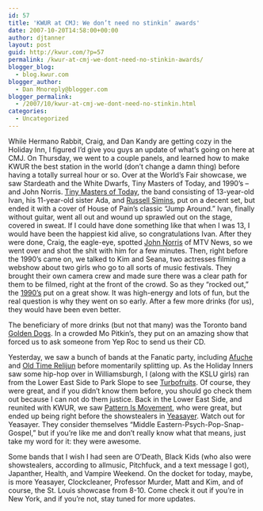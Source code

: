 ```yaml
---
id: 57
title: 'KWUR at CMJ: We don’t need no stinkin’ awards'
date: 2007-10-20T14:58:00+00:00
author: djtanner
layout: post
guid: http://kwur.com/?p=57
permalink: /kwur-at-cmj-we-dont-need-no-stinkin-awards/
blogger_blog:
  - blog.kwur.com
blogger_author:
  - Dan Mnoreply@blogger.com
blogger_permalink:
  - /2007/10/kwur-at-cmj-we-dont-need-no-stinkin.html
categories:
  - Uncategorized
---
```

<div class="pf-content">
  <p>
    While Hermano Rabbit, Craig, and Dan Kandy are getting cozy in the Holiday Inn, I figured I’d give you guys an update of what’s going on here at CMJ. On Thursday, we went to a couple panels, and learned how to make KWUR the best station in the world (don’t change a damn thing) before having a totally surreal hour or so. Over at the World’s Fair showcase, we saw Stardeath and the White Dwarfs, Tiny Masters of Today, and 1990’s – and John Norris. <a href="http://www.myspace.com/tinymasters">Tiny Masters of Today</a>, the band consisting of 13-year-old Ivan, his 11-year-old sister Ada, and <a href="http://www.beastiemania.com/whois/simins_russell/">Russell Simins</a>, put on a decent set, but ended it with a cover of House of Pain’s classic “Jump Around.” Ivan, finally without guitar, went all out and wound up sprawled out on the stage, covered in sweat. If I could have done something like that when I was 13, I would have been the happiest kid alive, so congratulations Ivan. After they were done, Craig, the eagle-eye, spotted <a href="http://en.wikipedia.org/wiki/John_Norris_%28MTV_News_reporter%29">John Norris</a> of MTV News, so we went over and shot the shit with him for a few minutes. Then, right before the 1990’s came on, we talked to Kim and Seana, two actresses filming a webshow about two girls who go to all sorts of music festivals. They brought their own camera crew and made sure there was a clear path for them to be filmed, right at the front of the crowd. So as they “rocked out,” the <a href="http://www.myspace.com/1990sband">1990’s</a> put on a great show. It was high-energy and lots of fun, but the real question is why they went on so early. After a few more drinks (for us), they would have been even better.
  </p>
  
  <p>
    The beneficiary of more drinks (but not that many) was the Toronto band <a href="http://www.myspace.com/thegoldendogs">Golden Dogs</a>. In a crowded Mo Pitkin’s, they put on an amazing show that forced us to ask someone from Yep Roc to send us their CD.
  </p>
  
  <p>
    Yesterday, we saw a bunch of bands at the Fanatic party, including <a href="http://www.myspace.com/afuche">Afuche</a> and <a href="http://www.krecs.com/oldtimerelijun/">Old Time Relijun</a> before momentarily splitting up. As the Holiday Inners saw some hip-hop over in Williamsburgh, I (along with the KSLU girls) ran from the Lower East Side to Park Slope to see <a href="http://www.turbofruits.com/">Turbofruits</a>. Of course, they were great, and if you didn’t know them before, you should go check them out because I can not do them justice. Back in the Lower East Side, and reunited with KWUR, we saw <a href="http://www.patternismovement.com/">Pattern Is Movement</a>, who were great, but ended up being right before the showstealers in <a href="http://www.myspace.com/yeasayer">Yeasayer</a>. Watch out for Yeasayer. They consider themselves “Middle Eastern-Psych-Pop-Snap-Gospel,” but if you’re like me and don’t really know what that means, just take my word for it: they were awesome.
  </p>
  
  <p>
    Some bands that I wish I had seen are O’Death, Black Kids (who also were showstealers, according to allmusic, Pitchfuck, and a text message I got), Japanther, Health, and Vampire Weekend. On the docket for today, maybe, is more Yeasayer, Clockcleaner, Professor Murder, Matt and Kim, and of course, the St. Louis showcase from 8-10. Come check it out if you’re in New York, and if you’re not, stay tuned for more updates.
  </p>
</div>